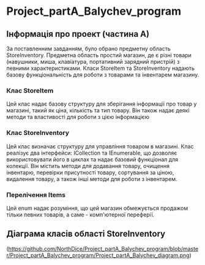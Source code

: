 # Project_partA_Balychev_program
## Інформація про проект (частина А)
За поставленним завданням, було обрано предметну область StoreInventory.
Предметна область простий магазин, де є різні товари (навушники, миша, клавіатура, портативний зарядний пристрій) з певними характеристиками. Класи StoreItem та StoreInventory надають базову функціональність для роботи з товарами та інвентарем магазину.
### Клас StoreItem
Цей клас надає базову структуру для зберігання інформації про товар у магазині, такий як ціна, кількість та тип товару. Він також надає деякі методи та властивості для роботи з цією інформацією
### Клас StoreInventory
Цей клас визначає структуру для управління товаром в магазині. Клас реалізує два інтерфейси: ICollection та IEnumerable<StoreItem>, що дозволяє використовувати його в циклах та надає базовий функціонал для колекції. Він містить методи для додавання товару, очищення інвентарю, перевірки присутності товару, сортування за ціною, видалення товару, а також інші методи для роботи з інвентарем.
### Перелічення Items
Цей enum надає розуміння, що цей магазин обмежується продажом тільки певних товарів, а саме - комп'ютерної переферії.
## Діаграма класів області StoreInventory
(https://github.com/NorthDice/Project_partA_Balychev_program/blob/master/Project_partA_Balychev_program/Project_partA_Balychev_diagram.png)
